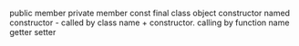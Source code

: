 public member
private member
const
final
class
object
constructor
named constructor - called by class name + constructor.
calling by function name
getter
setter
